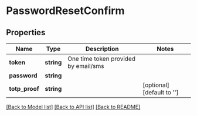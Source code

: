 # PasswordResetConfirm

## Properties
Name | Type | Description | Notes
------------ | ------------- | ------------- | -------------
**token** | **string** | One time token provided by email/sms | 
**password** | **string** |  | 
**totp_proof** | **string** |  | [optional] [default to '']

[[Back to Model list]](../README.md#documentation-for-models) [[Back to API list]](../README.md#documentation-for-api-endpoints) [[Back to README]](../README.md)


